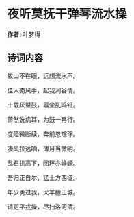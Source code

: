 # 夜听莫抚干弹琴流水操

**作者**: 叶梦得

## 诗词内容

故山不在眼，远想流水声。

佳人南风手，起我涧谷情。

十载厌鼙鼓，嚣尘乱鸣钲。

萧然洗病耳，为鼓一再行。

度险微断续，奔前忽琮琤。

凄风拉远响，薄月当微明。

乱石拱高下，回环亦峥嵘。

吾归正自尔，猛士方西征。

年少勇过我，犬羊膻王城。

请更平戎操，尽扫洛河清。


